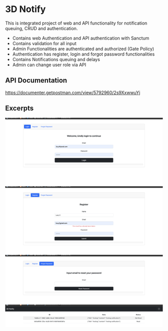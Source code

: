 # 3D Notify


This is integrated project of web and API functionality for notification queuing, CRUD and authentication. 

- Contains web Authentication and API authentication with Sanctum
- Contains validation for all input
- Admin Functionalities are authenticated and authorized (Gate Policy)
- Authentication has register, login and forgot password functionalities
- Contains Notifications queuing and delays
- Admin can change user role via API


## API Documentation
https://documenter.getpostman.com/view/5792960/2s9XxwwuYj

## Excerpts

![Index](https://github.com/Vheekey/3d-notify/blob/d99771d05e4a079fdc9f8bb8c3c1148a5a5ffe22/Screenshot%202023-08-03%20at%2016.57.48.png)
![Index](https://github.com/Vheekey/3d-notify/blob/d99771d05e4a079fdc9f8bb8c3c1148a5a5ffe22/Screenshot%202023-08-03%20at%2016.57.23.png)
![Index](https://github.com/Vheekey/3d-notify/blob/d99771d05e4a079fdc9f8bb8c3c1148a5a5ffe22/Screenshot%202023-08-03%20at%2016.58.05.png)
![Admin View Notifications](https://github.com/Vheekey/3d-notify/blob/d99771d05e4a079fdc9f8bb8c3c1148a5a5ffe22/Screenshot%202023-08-03%20at%2016.56.39.png)

